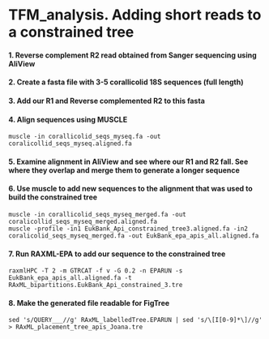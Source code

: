 # TFM_analysis. Adding short reads to a constrained tree


#### 1. Reverse complement R2 read obtained from Sanger sequencing using AliView
#### 2. Create a fasta file with 3-5 corallicolid 18S sequences (full length)
#### 3. Add our R1 and Reverse complemented R2 to this fasta
#### 4. Align sequences using MUSCLE
```
muscle -in corallicolid_seqs_myseq.fa -out coralicollid_seqs_myseq.aligned.fa
```
#### 5. Examine alignment in AliView and see where our R1 and R2 fall. See where they overlap and merge them to generate a longer sequence

#### 6. Use muscle to add new sequences to the alignment that was used to build the constrained tree

```
muscle -in corallicolid_seqs_myseq_merged.fa -out coralicollid_seqs_myseq_merged.aligned.fa
muscle -profile -in1 EukBank_Api_constrained_tree3.aligned.fa -in2 coralicolid_seqs_myseq_merged.fa -out EukBank_epa_apis_all.aligned.fa
```

#### 7. Run RAXML-EPA to add our sequence to the constrained tree
```
raxmlHPC -T 2 -m GTRCAT -f v -G 0.2 -n EPARUN -s EukBank_epa_apis_all.aligned.fa -t RAxML_bipartitions.EukBank_Api_constrained_3.tre
```
#### 8. Make the generated file readable for FigTree
```
sed 's/QUERY___//g' RAxML_labelledTree.EPARUN | sed 's/\[I[0-9]*\]//g' > RAxML_placement_tree_apis_Joana.tre
```
